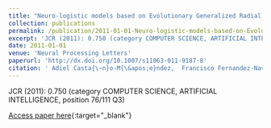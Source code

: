 ```yaml
---
title: "Neuro-logistic models based on Evolutionary Generalized Radial Basis Function for the microarray gene expression classification problem"
collection: publications
permalink: /publication/2011-01-01-Neuro-logistic-models-based-on-Evolutionary-Generalized-Radial-Basis-Function-for-the-microarray-gene-expression-classification-problem
excerpt: 'JCR (2011): 0.750 (category COMPUTER SCIENCE, ARTIFICIAL INTELLIGENCE, position 76/111 Q3)'
date: 2011-01-01
venue: 'Neural Processing Letters'
paperurl: 'http://dx.doi.org/10.1007/s11063-011-9187-8'
citation: ' Adiel Casta{\~n}o-M{\&apos;e}ndez,  Francisco Fernandez-Navarro,  C{\&apos;e}sar Herv{\&apos;a}s-Mart{\&apos;i}nez,  Pedro Guti{\&apos;e}rrez, &quot;Neuro-logistic models based on Evolutionary Generalized Radial Basis Function for the microarray gene expression classification problem.&quot; Neural Processing Letters, 2011.'
---
```

JCR (2011): 0.750 (category COMPUTER SCIENCE, ARTIFICIAL INTELLIGENCE, position 76/111 Q3)

[Access paper here](http://dx.doi.org/10.1007/s11063-011-9187-8){:target="_blank"}

